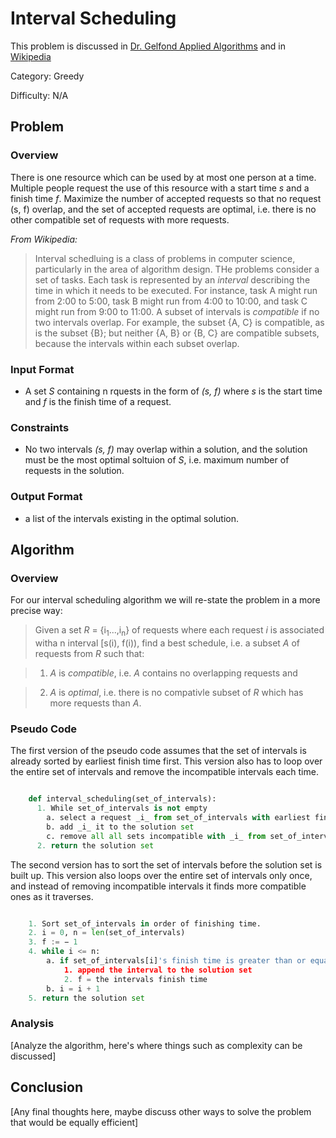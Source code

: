 # Interval Scheduling

This problem is discussed in [Dr. Gelfond Applied Algorithms](http://redwood.cs.ttu.edu/~mgelfond/FALL-2012/slides.pdf) and in [Wikipedia](https://en.wikipedia.org/wiki/Interval_scheduling)
 

Category: Greedy

Difficulty: N/A

## Problem
### Overview
There is one resource which can be used by at most one person at a time. Multiple people request the use of this resource with a start time _s_ and a finish time _f_. Maximize the number of accepted requests so that no request (s, f) overlap, and the set of accepted requests are optimal, i.e. there is no other compatible set of requests with more requests.

_From Wikipedia:_
> Interval schedluing is a class of problems in computer science, particularly in the area of algorithm design. THe problems consider a set of tasks. Each task is represented by an _interval_ describing the time in which it needs to be executed. For instance, task A might run from 2:00 to 5:00, task B might run from 4:00 to 10:00, and task C might run from 9:00 to 11:00. A subset of intervals is _compatible_ if no two intervals overlap. For example, the subset {A, C} is compatible, as is the subset {B}; but neither {A, B} or {B, C} are compatible subsets, because the intervals within each subset overlap.

### Input Format
- A set _S_ containing n rquests in the form of _(s, f)_ where _s_ is the start time and _f_ is the finish time of a request.

### Constraints
- No two intervals _(s, f)_ may overlap within a solution, and the solution must be the most optimal soltuion of _S_, i.e. maximum number of requests in the solution.

### Output Format
- a list of the intervals existing in the optimal solution.

## Algorithm
### Overview
For our interval scheduling algorithm we will re-state the problem in a more precise way:

> Given a set _R_ = {i<sub>1</sub>...,i<sub>n</sub>} of requests where each request _i_ is associated witha n interval [s(i), f(i)), find a best schedule, i.e. a subset _A_ of requests from _R_ such that: 

> 1. _A_ is _compatible_, i.e. _A_ contains no overlapping requests and 

> 2. _A_ is _optimal_, i.e. there is no compativle subset of _R_ which has more requests than _A_.


### Pseudo Code

The first version of the pseudo code assumes that the set of intervals is already sorted by earliest finish time first.
This version also has to loop over the entire set of intervals and remove the incompatible intervals each time.

```python

    def interval_scheduling(set_of_intervals):
      1. While set_of_intervals is not empty
        a. select a request _i_ from set_of_intervals with earliest finish time
        b. add _i_ it to the solution set
        c. remove all all sets incompatible with _i_ from set_of_intervals including _i_
      2. return the solution set
```

The second version has to sort the set of intervals before the solution set is built up. This version also loops over the entire
set of intervals only once, and instead of removing incompatible intervals it finds more compatible ones as it traverses.

```python

    1. Sort set_of_intervals in order of finishing time.
    2. i = 0, n = len(set_of_intervals)
    3. f := − 1
    4. while i <= n:
        a. if set_of_intervals[i]'s finish time is greater than or equal to f:
            1. append the interval to the solution set
            2. f = the intervals finish time
        b. i = i + 1
    5. return the solution set

```

### Analysis
[Analyze the algorithm, here's where things such as complexity can be discussed]

## Conclusion
[Any final thoughts here, maybe discuss other ways to solve the problem that would be equally efficient]
